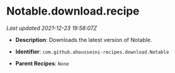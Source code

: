 # Notable.download.recipe

_Last updated 2021-12-23 19:58:07Z_

- **Description**: Downloads the latest version of Notable.

- **Identifier**: `com.github.ahousseini-recipes.download.Notable`

- **Parent Recipes**: `None`